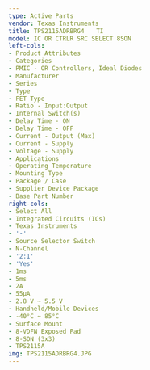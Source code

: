 ```yaml
---
type: Active Parts
vendor: Texas Instruments
title: TPS2115ADRBRG4　　TI
model: IC OR CTRLR SRC SELECT 8SON
left-cols:
- Product Attributes
- Categories
- PMIC - OR Controllers, Ideal Diodes
- Manufacturer
- Series
- Type
- FET Type
- Ratio - Input:Output
- Internal Switch(s)
- Delay Time - ON
- Delay Time - OFF
- Current - Output (Max)
- Current - Supply
- Voltage - Supply
- Applications
- Operating Temperature
- Mounting Type
- Package / Case
- Supplier Device Package
- Base Part Number
right-cols:
- Select All
- Integrated Circuits (ICs)
- Texas Instruments
- '-'
- Source Selector Switch
- N-Channel
- '2:1'
- 'Yes'
- 1ms
- 5ms
- 2A
- 55µA
- 2.8 V ~ 5.5 V
- Handheld/Mobile Devices
- -40°C ~ 85°C
- Surface Mount
- 8-VDFN Exposed Pad
- 8-SON (3x3)
- TPS2115A
img: TPS2115ADRBRG4.JPG
---
```

